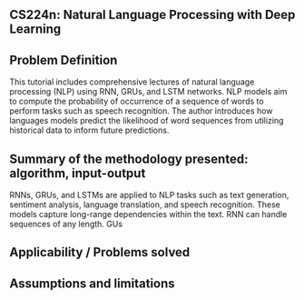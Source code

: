 ## CS224n: Natural Language Processing with Deep Learning
## Problem Definition
This tutorial includes comprehensive lectures of natural language processing (NLP) using RNN, GRUs, and LSTM networks. NLP models aim to compute the probability of occurrence of a sequence of words to perform tasks such as speech recognition. The author introduces how languages models predict the likelihood of word sequences from utilizing historical data to inform future predictions.
## Summary of the methodology presented: algorithm, input-output
RNNs, GRUs, and LSTMs are applied to NLP tasks such as text generation, sentiment analysis, language translation, and speech recognition. These models capture long-range dependencies within the text. RNN can handle sequences of any length. GUs

## Applicability / Problems solved

## Assumptions and limitations
